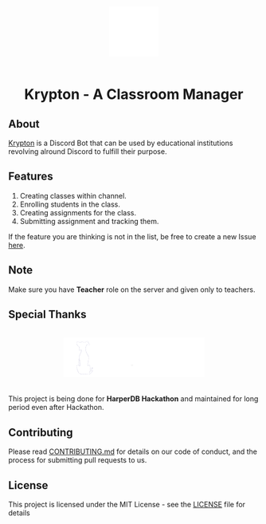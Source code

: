 ###

<br />

<div align="center">
    <img width="100" src="logo.png" />
    <br />
    <br />
    <p>
	    <h1><b>Krypton - A Classroom Manager</b></h1> 
    </p>
</div>

## About
<u>Krypton</u> is a Discord Bot that can be used by educational institutions revolving alround Discord to fulfill their purpose. 

## Features
1. Creating classes within channel.
2. Enrolling students in the class.
3. Creating assignments for the class. 
4. Submitting assignment and tracking them.

If the feature you are thinking is not in the list, be free to create a new Issue [here](https://github.com/suyash-chavan/krypton/issues).

## Note
Make sure you have **Teacher** role on the server and given only to teachers.

## Special Thanks
<div align="center">
<br />
<a href="https://harperdb.io/">
<img  src="harperdb.png" />
</a>
<br />
<br />
</div>

This project is being done for **HarperDB Hackathon** and maintained for long period even after Hackathon.

## Contributing
Please read [CONTRIBUTING.md](CONTRIBUTING.md) for details on our code of conduct, and the process for submitting pull requests to us.

## License

This project is licensed under the MIT License - see the [LICENSE](https://github.com/suyash-chavan/krypton/blob/main/LICENSE) file for details

